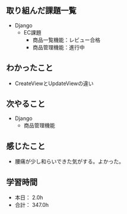 ## 取り組んだ課題一覧

- Django
  - EC課題
    - 商品一覧機能：レビュー合格
    - 商品管理機能：進行中

## わかったこと

- CreateViewとUpdateViewの違い

## 次やること
- Django
  - 商品管理機能

## 感じたこと
- 腰痛が少し和らいできた気がする。よかった。


## 学習時間

- 本日： 2.0h
- 合計： 347.0h
